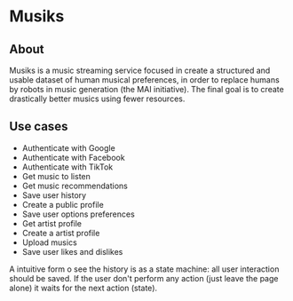 # Musiks

## About

Musiks is a music streaming service focused in create a structured and usable dataset of human musical preferences, in
order to replace humans by robots in music generation (the MAI initiative). The final goal is to create drastically
better musics using fewer resources.

## Use cases

- Authenticate with Google
- Authenticate with Facebook
- Authenticate with TikTok
- Get music to listen
- Get music recommendations
- Save user history
- Create a public profile
- Save user options preferences
- Get artist profile
- Create a artist profile
- Upload musics
- Save user likes and dislikes

A intuitive form o see the history is as a state machine: all user interaction should be saved. If the user don't
perform any action (just leave the page alone) it waits for the next action (state).